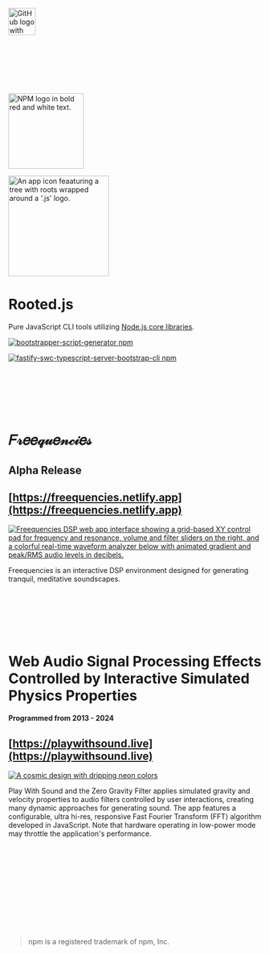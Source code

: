 <br>

<a href="https://gist.github.com/mattfsourcecode">
  <img src="https://img.shields.io/badge/Gist-303030?logo=github&labelColor=303030" alt="GitHub logo with the word 'Gist' next to it." style="height: 54px;">
</a>

<br>
<br>
<br>
<br>
<br>
<br>
<br>

[<img width="150" alt="NPM logo in bold red and white text." src="https://github.com/user-attachments/assets/091f535d-9cce-4dae-8a54-c2b0b2b12bb0">](https://www.npmjs.com/~rootedjs)

[<img width="200" alt="An app icon feaaturing a tree with roots wrapped around a '.js' logo." src="https://github.com/user-attachments/assets/77ddfbb6-2b6b-497d-85fd-8fd56fef4aba">](https://www.npmjs.com/~rootedjs)

# Rooted.js

Pure JavaScript CLI tools utilizing [Node.js core libraries](https://nodejs.org/docs/latest/api/).

[![bootstrapper-script-generator npm](https://img.shields.io/npm/dt/bootstrapper-script-generator?label=bootstrapper-script-generator%20downloads&style=for-the-badge&color=003366&logo=npm&labelColor=303030)](https://www.npmjs.com/package/bootstrapper-script-generator)

[![fastify-swc-typescript-server-bootstrap-cli npm](https://img.shields.io/npm/dt/fastify-swc-typescript-server-bootstrap-cli?label=fastify-swc-ts-server-bootstrap-cli%20downloads&style=for-the-badge&color=003366&logo=npm&labelColor=303030)](https://www.npmjs.com/package/fastify-swc-typescript-server-bootstrap-cli)

<br>
<br>
<br>
<br>
<br>

# 𝐹𝓇𝑒𝑒𝓆𝓊𝑒𝓃𝒸𝒾𝑒𝓈

## Alpha Release

## [https://freequencies.netlify.app](https://freequencies.netlify.app)

[<img alt="Freequencies DSP web app interface showing a grid-based XY control pad for frequency and resonance, volume and filter sliders on the right, and a colorful real-time waveform analyzer below with animated gradient and peak/RMS audio levels in decibels." src="https://github.com/user-attachments/assets/19eecaf1-c6f6-4eac-8080-ab76c46e6b54">](https://freequencies.netlify.app)

Freequencies is an interactive DSP environment designed for generating tranquil, meditative soundscapes.

<br>
<br>
<br>
<br>
<br>

# Web Audio Signal Processing Effects Controlled by Interactive Simulated Physics Properties

#### Programmed from 2013 - 2024

## [https://playwithsound.live](https://playwithsound.live)

[<img alt="A cosmic design with dripping neon colors" src="https://github.com/user-attachments/assets/07ab0aa3-9e97-4ae1-a572-49bdcae19e90">](https://playwithsound.live)

Play With Sound and the Zero Gravity Filter applies simulated gravity and velocity properties to audio filters controlled by user interactions, creating many dynamic approaches for generating sound. The app features a configurable, ultra hi-res, responsive Fast Fourier Transform (FFT) algorithm developed in JavaScript. Note that hardware operating in low-power mode may throttle the application's performance.

<br>
<br>
<br>
<br>
<br>
<br>
<br>
<br>
<br>
<br>

> npm is a registered trademark of npm, Inc.
